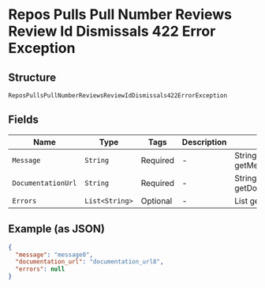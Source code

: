 
# Repos Pulls Pull Number Reviews Review Id Dismissals 422 Error Exception

## Structure

`ReposPullsPullNumberReviewsReviewIdDismissals422ErrorException`

## Fields

| Name | Type | Tags | Description | Getter | Setter |
|  --- | --- | --- | --- | --- | --- |
| `Message` | `String` | Required | - | String getMessageField() | setMessageField(String messageField) |
| `DocumentationUrl` | `String` | Required | - | String getDocumentationUrl() | setDocumentationUrl(String documentationUrl) |
| `Errors` | `List<String>` | Optional | - | List<String> getErrors() | setErrors(List<String> errors) |

## Example (as JSON)

```json
{
  "message": "message0",
  "documentation_url": "documentation_url8",
  "errors": null
}
```

